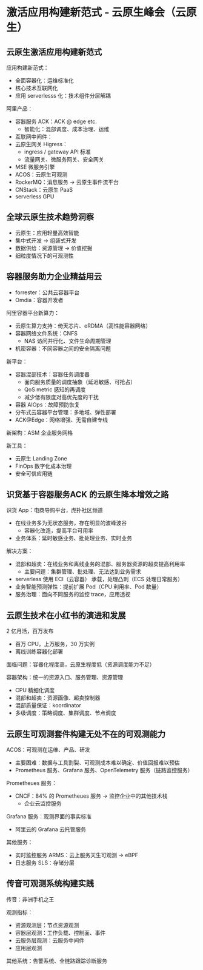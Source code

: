 # 激活应用构建新范式 - 云原生峰会（云原生）

## 云原生激活应用构建新范式

应用构建新范式：

- 全面容器化：运维标准化
- 核心技术互联网化
- 应用 serverlesss 化：技术组件分层解耦

阿里产品：

- 容器服务 ACK：ACK @ edge etc.
  - 智能化：混部调度、成本治理、运维
- 互联网中间件：
- 云原生网关 Higress：
  - ingress / gateway API 标准
  - 流量网关、微服务网关、安全网关
- MSE 微服务引擎
- ACOS：云原生可观测
- RockerMQ：消息服务 -> 云原生事件流平台
- CNStack：云原生 PaaS
- serverless GPU

## 全球云原生技术趋势洞察

- 云原生：应用轻量高效智能
- 集中式开发 -> 组装式开发
- 数据供给：资源管理 -> 价值挖掘
- 细粒度情况下的可观测性

## 容器服务助力企业精益用云

- forrester：公共云容器平台
- Omdia：容器开发者

阿里容器平台新算力：

- 云原生算力支持：倚天芯片、eRDMA（高性能容器网络）
- 容器网络文件系统：CNFS
  - NAS 访问并行化、文件生命周期管理
- 机密容器：不同容器之间的安全隔离问题

新平台：

- 容器混部技术：容器任务调度器
  - 面向服务质量的调度抽象（延迟敏感、可抢占）
  - QoS metric 感知的再调度
  - 减少低有限度对高优先度的干扰
- 容器 AIOps：故障预防恢复
- 分布式云容器平台管理：多地域、弹性部署
- ACK@Edge：网络增强、无需自建专线

新架构：ASM 企业服务网格

新工具：

- 云原生 Landing Zone
- FinOps 数字化成本治理
- 安全可信应用链

## 识货基于容器服务ACK 的云原生降本增效之路

识货 App：电商导购平台，虎扑社区频道

- 在线业务多为无状态服务，存在明显的波峰波谷
  - 容器化改造，提高平台可用率
- 业务体系：延时敏感业务、批处理业务、实时业务

解决方案：

- 混部和超卖：在线业务和离线业务的混部、服务器资源的超卖提高利用率
  - 主要问题：集群管理、批处理、无法达到业务需求
- serverless 使用 ECI（云容器） 承载，处理凸刺（ECS 处理日常服务）
- 业务智能预测弹性：提前扩展 Pod（CPU 利用率、Pod 数量）
- 服务治理：面向不同服务的监控 trace，应用透视

## 云原生技术在小红书的演进和发展

2 亿月活，百万发布

- 百万 CPU，上万服务，30 万实例
- 离线训练容器化部署

面临问题：容器化程度高，云原生程度低（资源调度能力不足）

容器架构：统一的资源入口、服务管理、资源管理

- CPU 精细化调度
- 混部和超卖：资源画像、超卖控制器
- 混部质量保证：koordinator
- 多级调度：策略调度、集群调度、节点调度

## 云原生可观测套件构建无处不在的可观测能力

ACOS：可观测在运维、产品、研发

- 主要困难：数据与工具割裂、可观测成本难以确定、价值回报难以预估
- Prometheus 服务、Grafana 服务、OpenTelemetry 服务（链路监控服务）

Prometheues 服务：

- CNCF：84% 的 Prometheues 服务 -> 监控企业中的其他技术栈
  - 企业云监控服务

Grafana 服务：观测界面的事实标准

- 阿里云的 Grafana 云托管服务

其他服务：

- 实时监控服务 ARMS：云上服务天生可观测 -> eBPF
- 日志服务 SLS：存储分层

## 传音可观测系统构建实践

传音：非洲手机之王

观测指标：

- 资源观测层：节点资源观测
- 容器层观测：工作负载、控制面、事件
- 云服务层观测：云服务中间件
- 应用层观测

其他系统：告警系统、全链路跟踪诊断服务
